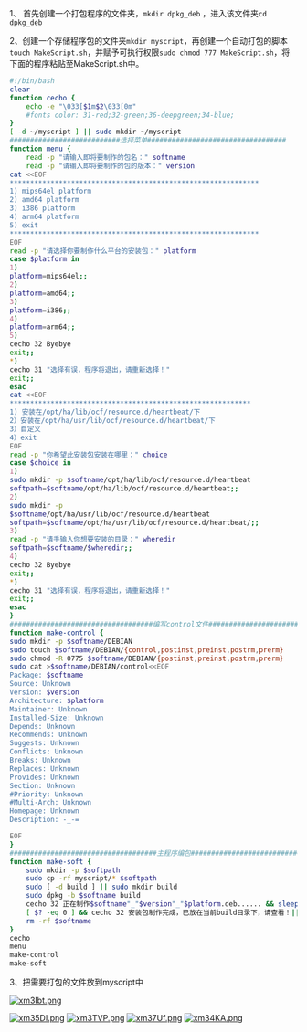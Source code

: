1、 首先创建一个打包程序的文件夹，`mkdir dpkg_deb` ，进入该文件夹`cd dpkg_deb`

2、创建一个存储程序包的文件夹`mkdir myscript`，再创建一个自动打包的脚本`touch MakeScript.sh`，并赋予可执行权限`sudo chmod 777 MakeScript.sh`，将下面的程序粘贴至MakeScript.sh中。

```sh
#!/bin/bash
clear
function cecho {
	echo -e "\033[$1m$2\033[0m"
	#fonts color: 31-red;32-green;36-deepgreen;34-blue;
}
[ -d ~/myscript ] || sudo mkdir ~/myscript
###########################选择菜单##################################
function menu {
	read -p "请输⼊即将要制作的包名：" softname
	read -p "请输⼊即将要制作的包的版本：" version
cat <<EOF
*************************************************************
1) mips64el platform
2) amd64 platform
3) i386 platform
4) arm64 platform
5) exit
*************************************************************
EOF
read -p "请选择你要制作什么平台的安装包：" platform
case $platform in
1)
platform=mips64el;;
2)
platform=amd64;;
3)
platform=i386;;
4)
platform=arm64;;
5)
cecho 32 Byebye
exit;;
*)
cecho 31 "选择有误，程序将退出，请重新选择！"
exit;;
esac
cat <<EOF
***********************************************************
1) 安装在/opt/ha/lib/ocf/resource.d/heartbeat/下
2）安装在/opt/ha/usr/lib/ocf/resource.d/heartbeat/下
3）⾃定义
4）exit
EOF
read -p "你希望此安装包安装在哪⾥：" choice
case $choice in
1)
sudo mkdir -p $softname/opt/ha/lib/ocf/resource.d/heartbeat
softpath=$softname/opt/ha/lib/ocf/resource.d/heartbeat;;
2)
sudo mkdir -p
$softname/opt/ha/usr/lib/ocf/resource.d/heartbeat
softpath=$softname/opt/ha/usr/lib/ocf/resource.d/heartbeat/;;
3)
read -p "请⼿输入你想要安装的⽬录：" wheredir
softpath=$softname/$wheredir;;
4)
cecho 32 Byebye
exit;;
*)
cecho 31 "选择有误，程序将退出，请重新选择！"
exit;;
esac
}
###################################编写control⽂件#####################################
function make-control {
sudo mkdir -p $softname/DEBIAN
sudo touch $softname/DEBIAN/{control,postinst,preinst,postrm,prerm}
sudo chmod -R 0775 $softname/DEBIAN/{postinst,preinst,postrm,prerm}
sudo cat >$softname/DEBIAN/control<<EOF
Package: $softname
Source: Unknown
Version: $version
Architecture: $platform
Maintainer: Unknown
Installed-Size: Unknown
Depends: Unknown
Recommends: Unknown
Suggests: Unknown
Conflicts: Unknown
Breaks: Unknown
Replaces: Unknown
Provides: Unknown
Section: Unknown
#Priority: Unknown
#Multi-Arch: Unknown
Homepage: Unknown
Description: -_-=

EOF
}
####################################主程序编包#########################################
function make-soft {
	sudo mkdir -p $softpath
	sudo cp -rf myscript/* $softpath
	sudo [ -d build ] || sudo mkdir build
	sudo dpkg -b $softname build
	cecho 32 正在制作$softname"_"$version"_"$platform.deb...... && sleep 3
	[ $? -eq 0 ] && cecho 32 安装包制作完成，已放在当前build⽬录下，请查看！|| cecho 31 "安装包制作失败，请从新运⾏程序！"
	rm -rf $softname
}
cecho
menu
make-control
make-soft

```

3、把需要打包的文件放到myscript中

[![xm3Ibt.png](https://s1.ax1x.com/2022/09/28/xm3Ibt.png)](https://imgse.com/i/xm3Ibt)





[![xm35DI.png](https://s1.ax1x.com/2022/09/28/xm35DI.png)](https://imgse.com/i/xm35DI)
[![xm3TVP.png](https://s1.ax1x.com/2022/09/28/xm3TVP.png)](https://imgse.com/i/xm3TVP)
[![xm37Uf.png](https://s1.ax1x.com/2022/09/28/xm37Uf.png)](https://imgse.com/i/xm37Uf)
[![xm34KA.png](https://s1.ax1x.com/2022/09/28/xm34KA.png)](https://imgse.com/i/xm34KA)